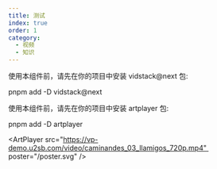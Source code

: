 ```yaml
---
title: 测试
index: true
order: 1
category:
  - 视频
  - 知识
---
```


<Catalog />

使用本组件前，请先在你的项目中安装 vidstack@next 包:

pnpm add -D vidstack@next

<VidStack
  src="https://files.vidstack.io/sprite-fight/720p.mp4"
  poster="https://files.vidstack.io/sprite-fight/poster.webp"
/>

<VidStack
  src="https://theme-hope-assets.vuejs.press/files/sample.mp3"
  title="VidStack 示例音频"
/>

<VidStack
  src="youtube/_cMxraX_5RE"
  title="VidStack YouTube Demo"
/>

使用本组件前，请先在你的项目中安装 artplayer 包:

pnpm add -D artplayer

<ArtPlayer
  src="https://vp-demo.u2sb.com/video/caminandes_03_llamigos_720p.mp4"
/>

<ArtPlayer
  src="https://vp-demo.u2sb.com/video/caminandes_03_llamigos_720p.mp4" 
  poster="/poster.svg"
/>

